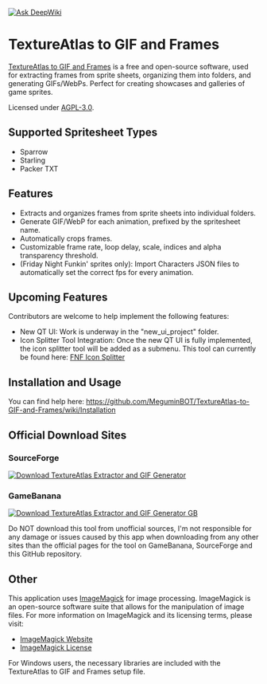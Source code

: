 [![Ask DeepWiki](https://deepwiki.com/badge.svg)](https://deepwiki.com/MeguminBOT/TextureAtlas-to-GIF-and-Frames)
# TextureAtlas to GIF and Frames
[TextureAtlas to GIF and Frames](https://github.com/MeguminBOT/TextureAtlas-to-GIF-and-Frames) is a free and open-source software, used for extracting frames from sprite sheets, organizing them into folders, and generating GIFs/WebPs.
Perfect for creating showcases and galleries of game sprites.

Licensed under [AGPL-3.0](https://github.com/MeguminBOT/TextureAtlas-to-GIF-and-Frames/blob/main/LICENSE).

## Supported Spritesheet Types
* Sparrow
* Starling
* Packer TXT

## Features
* Extracts and organizes frames from sprite sheets into individual folders.
* Generate GIF/WebP for each animation, prefixed by the spritesheet name.
* Automatically crops frames.
* Customizable frame rate, loop delay, scale, indices and alpha transparency threshold.
* (Friday Night Funkin' sprites only): Import Characters JSON files to automatically set the correct fps for every animation.

## Upcoming Features
Contributors are welcome to help implement the following features:
* New QT UI: Work is underway in the "new_ui_project" folder.
* Icon Splitter Tool Integration: Once the new QT UI is fully implemented, the icon splitter tool will be added as a submenu. This tool can currently be found here: [FNF Icon Splitter](https://github.com/MeguminBOT/FNF-Icon-Splitter)

## Installation and Usage
You can find help here: https://github.com/MeguminBOT/TextureAtlas-to-GIF-and-Frames/wiki/Installation

## Official Download Sites
### SourceForge
[![Download TextureAtlas Extractor and GIF Generator](https://a.fsdn.com/con/app/sf-download-button)](https://sourceforge.net/projects/textureatlas-to-gif-and-frames/)
### GameBanana
[![Download TextureAtlas Extractor and GIF Generator GB](https://gamebanana.com/tools/embeddables/16621?type=large)](https://gamebanana.com/tools/16621)

Do NOT download this tool from unofficial sources, I'm not responsible for any damage or issues caused by this app when downloading from any other sites than the official pages for the tool on GameBanana, SourceForge and this GitHub repository.

## Other
This application uses [ImageMagick](https://imagemagick.org/) for image processing. ImageMagick is an open-source software suite that allows for the manipulation of image files.
For more information on ImageMagick and its licensing terms, please visit:
- [ImageMagick Website](https://imagemagick.org/)
- [ImageMagick License](https://imagemagick.org/script/license.php)

For Windows users, the necessary libraries are included with the TextureAtlas to GIF and Frames setup file.
